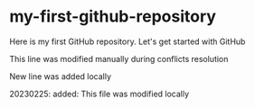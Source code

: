 # my-first-github-repository
Here is my first GitHub repository. Let's get started with GitHub

This line was modified manually during conflicts resolution

New line was added locally

20230225: added: This file was modified locally
